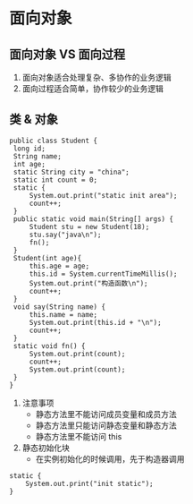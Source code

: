 # 面向对象
## 面向对象 VS 面向过程
   1. 面向对象适合处理复杂、多协作的业务逻辑
   2. 面向过程适合简单，协作较少的业务逻辑
## 类 & 对象
   ```
   public class Student {
    long id;
    String name;
    int age;
    static String city = "china";
    static int count = 0;
    static {
    	System.out.print("static init area");
    	count++;
    }
    public static void main(String[] args) {
    	Student stu = new Student(18);
    	stu.say("java\n");
    	fn();
    }
    Student(int age){
    	this.age = age;
    	this.id = System.currentTimeMillis();
    	System.out.print("构造函数\n");
    	count++;
    }
    void say(String name) {
    	this.name = name;
    	System.out.print(this.id + "\n");
    	count++;
    }
    static void fn() {
    	System.out.print(count);
    	count++;
    	System.out.print(count);
    }
   }
   ```
   1. 注意事项
      + 静态方法里不能访问成员变量和成员方法
      + 静态方法里只能访问静态变量和静态方法
      + 静态方法里不能访问 this
   2. 静态初始化块
      + 在实例初始化的时候调用，先于构造器调用
   ```
   static {
       System.out.print("init static");
   }
   ```